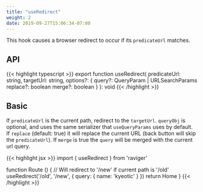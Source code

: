 ```yaml
---
title: "useRedirect"
weight: 2
date: 2019-09-27T15:06:34-07:00
---
```


This hook causes a browser redirect to occur if its `predicateUrl` matches.

## API

{{< highlight typescript >}}
export function useRedirect(
  predicateUrl: string,
  targetUrl: string,
  options?: {
    query?: QueryParam | URLSearchParams
    replace?: boolean
    merge?: boolean
  }
): void
{{< /highlight >}}

## Basic

If `predicateUrl` is the current path, redirect to the `targetUrl`. `queryObj` is optional, and uses the same serializer that `useQueryParams` uses by default. If `replace` (default: true) it will replace the current URL (back button will skip the `predicateUrl`). If `merge` is true the `query` will be merged with the current url query.

{{< highlight jsx >}}
import { useRedirect } from 'raviger'

function Route () {
  // Will redirect to '/new' if current path is '/old'
  useRedirect('/old', '/new', { query: { name: 'kyeotic' } })
  return <span>Home</span>
}
{{< /highlight >}}

